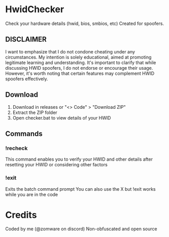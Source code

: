 # HwidChecker
Check your hardware details (hwid, bios, smbios, etc)
Created for spoofers.



## DISCLAIMER
I want to emphasize that I do not condone cheating under any circumstances. My intention is solely educational, aimed at promoting legitimate learning and understanding. It's important to clarify that while discussing HWID spoofers, I do not endorse or encourage their usage. However, it's worth noting that certain features may complement HWID spoofers effectively.

## Download
1. Download in releases or "<> Code" > "Download ZIP"
2. Extract the ZIP folder
3. Open checker.bat to view details of your HWID

## Commands
### !recheck
This command enables you to verify your HWID and other details after resetting your HWID or considering other factors
### !exit
Exits the batch command prompt
You can also use the X but !exit works while you are in the code

# Credits
Coded by me (@zomware on discord)
Non-obfuscated and open source
